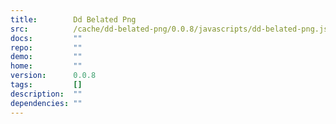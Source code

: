 ```yaml
---
title:        Dd Belated Png
src:          /cache/dd-belated-png/0.0.8/javascripts/dd-belated-png.js
docs:         ""
repo:         ""
demo:         ""
home:         ""
version:      0.0.8
tags:         []
description:  ""
dependencies: ""
---
```


